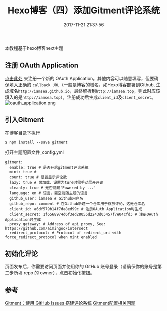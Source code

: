 ﻿---
title: Hexo博客（四）添加Gitment评论系统
date: 2017-11-21 21:37:56
tags:
- Hexo添加Gitment
categories:
- hexo
---

本教程基于hexo博客next主题

## 注册 OAuth Application
[点击此处](https://github.com/settings/applications/new) 来注册一个新的 OAuth Application。其他内容可以随意填写，但要确保填入正确的 `callback URL`（一般是博客的域名，如Hexo博客部署到Github, 生成域名`http://iamsea.github.io`，最终解析到`http://iamsea.top`，则此时应该填入的是`http://iamsea.top`），注册成功后生成`client_id`及`client_secret`。
![oauth_application.png](http://upload-images.jianshu.io/upload_images/2569188-badee872d96878bc.png?imageMogr2/auto-orient/strip%7CimageView2/2/w/1240)

## 引入Gitment
在博客目录下执行
```
$ npm install --save gitment
```
打开主题配置文件_config.yml
```
gitment:
  enable: true # 是否开启gitment评论系统
  mint: true #
  count: true # 是否显示评论数
  lazy: true # 懒加载，设置为ture时需手动展开评论
  cleanly: true # 是否隐藏'Powered by ...'
  language: en # 语言，置空则随主题的语言
  github_user: iamsea # Github用户名
  github_repo: comment # 在Github新建一个仓库用于存放评论，这是仓库名
  client_id: a6df579b14f7da8ed99c # 注册OAuth Application时生成
  client_secret: 1f6568974d6f3ed28055d2243d05457f7e04cfd3 # 注册OAuth Application时生成
  proxy_gateway: # Address of api proxy, See: https://github.com/aimingoo/intersect
  redirect_protocol: # Protocol of redirect_uri with force_redirect_protocol when mint enabled
```

## 初始化评论
页面发布后，你需要访问页面并使用你的 GitHub 账号登录（请确保你的账号是第二步所填 repo 的 owner），点击初始化按钮。

## 参考
[Gitment：使用 GitHub Issues 搭建评论系统](https://imsun.net/posts/gitment-introduction/)
[Gitment配置相关问题](https://github.com/imsun/gitment/issues)
